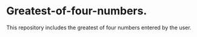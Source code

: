 # Greatest-of-four-numbers.
This repository includes the greatest of four numbers entered by the user.
